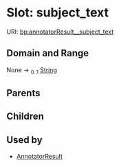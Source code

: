 
# Slot: subject_text




URI: [bp:annotatorResult__subject_text](http://w3id.org/ontogpt/biotic-interaction-templateannotatorResult__subject_text)


## Domain and Range

None &#8594;  <sub>0..1</sub> [String](types/String.md)

## Parents


## Children


## Used by

 * [AnnotatorResult](AnnotatorResult.md)
